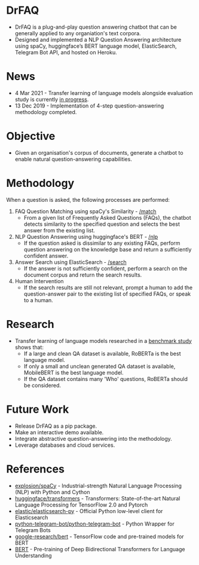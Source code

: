 # DrFAQ
* DrFAQ is a plug-and-play question answering chatbot that can be generally applied to any organiation's text corpora.
* Designed and implemented a NLP Question Answering architecture using spaCy, huggingface’s BERT language model, ElasticSearch, Telegram Bot API, and hosted on Heroku.

# News
* 4 Mar 2021 - Transfer learning of language models alongside evaluation study is currently [in progress](https://drive.google.com/file/d/1N6sBKZ57R7-JpyLWtuq_5ufc2mCuj5RF/view?usp=sharing).
* 13 Dec 2019 - Implementation of 4-step question-answering methodology completed.

# Objective
* Given an organisation's corpus of documents, generate a chatbot to enable natural question-answering capabilities.

# Methodology
When a question is asked, the following processes are performed:
1. FAQ Question Matching using spaCy's Similarity - [/match](/match)
    * From a given list of Frequently Asked Questions (FAQs), the chatbot detects similarity to the specified question and selects the best answer from the existing list.
2. NLP Question Answering using huggingface's BERT - [/nlp](/nlp)
    * If the question asked is dissimilar to any existing FAQs, perform question answering on the knowledge base and return a sufficiently confident answer.
3. Answer Search using ElasticSearch - [/search](/seach)
    * If the answer is not sufficiently confident, perform a search on the document corpus and return the search results.
4. Human Intervention
    * If the search results are still not relevant, prompt a human to add the question-answer pair to the existing list of specified FAQs, or speak to a human.

# Research
* Transfer learning of language models researched in a [benchmark study](https://drive.google.com/file/d/1N6sBKZ57R7-JpyLWtuq_5ufc2mCuj5RF/view?usp=sharing) shows that:
   * If a large and clean QA dataset is available, RoBERTa is the best language model.
   * If only a small and unclean generated QA dataset is available, MobileBERT is the best language model.
   * If the QA dataset contains many 'Who' questions, RoBERTa should be considered.

# Future Work
* Release DrFAQ as a pip package.
* Make an interactive demo available.
* Integrate abstractive question-answering into the methodology.
* Leverage databases and cloud services.

# References
* [explosion/spaCy](https://github.com/explosion/spaCy) - Industrial-strength Natural Language Processing (NLP) with Python and Cython
* [huggingface/transformers](https://github.com/huggingface/transformers) - Transformers: State-of-the-art Natural Language Processing for TensorFlow 2.0 and Pytorch
* [elastic/elasticsearch-py](https://github.com/elastic/elasticsearch-py) - Official Python low-level client for Elasticsearch
* [python-telegram-bot/python-telegram-bot](https://github.com/python-telegram-bot/python-telegram-bot) - Python Wrapper for Telegram Bots
* [google-research/bert](https://github.com/google-research/bert) - TensorFlow code and pre-trained models for BERT
* [BERT](https://arxiv.org/abs/1810.04805) - Pre-training of Deep Bidirectional Transformers for Language Understanding
